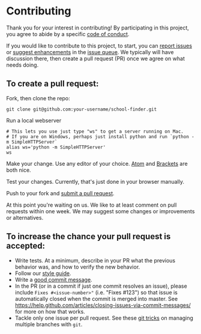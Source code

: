 # Contributing

Thank you for your interest in contributing! By participating in this project, 
you agree to abide by a specific [code of conduct].

[code of conduct]: https://thoughtbot.com/open-source-code-of-conduct

If you would like to contribute to this project, to start, you can
[report issues][new-issue] or [suggest enhancements][new-issue] 
in the [issue queue][issues]. We typically will have discussion there,
then create a pull request (PR) once we agree on what needs doing.

[new-issue]: https://github.com/CodeforAustralia/school-finder/issues/new "Create a new issue"
[issues]: https://github.com/CodeforAustralia/school-finder/issues "View list of issues"

## To create a pull request:

Fork, then clone the repo:

    git clone git@github.com:your-username/school-finder.git

Run a local webserver

    # This lets you use just type "ws" to get a server running on Mac.
    # If you are on Windows, perhaps just install python and run `python -m SimpleHTTPServer`
    alias ws='python -m SimpleHTTPServer'
    ws

Make your change. Use any editor of your choice. [Atom] and [Brackets] are both nice.

[Atom]: https://atom.io
[Brackets]: http://brackets.io

Test your changes. Currently, that's just done in your browser manually.

Push to your fork and [submit a pull request][pr].

[pr]: https://github.com/CodeforAustralia/school-finder/compare/

At this point you're waiting on us. We like to at least comment on pull requests
within one week. We may suggest some changes or improvements or alternatives.

## To increase the chance your pull request is accepted:

* Write tests. At a minimum, describe in your PR what the previous behavior was, 
  and how to verify the new behavior. 
* Follow our [style guide](doc/Style.md).
* Write a [good commit message][commit].
* In the PR (or in a commit if just one commit resolves an issue),
  please include `Fixes #<issue-number>"` (i.e. "Fixes #123")
  so that issue is automatically closed when the commit is merged into master.
  See https://help.github.com/articles/closing-issues-via-commit-messages/
  for more on how that works.
* Tackle only one issue per pull request. See these [git tricks](doc/Git-Tricks.md) on
  managing multiple branches with `git`.

[commit]: http://tbaggery.com/2008/04/19/a-note-about-git-commit-messages.html
